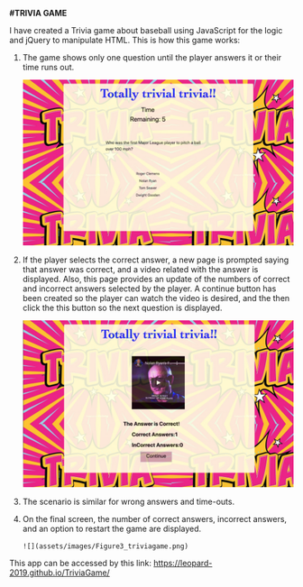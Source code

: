 **#TRIVIA GAME**

I have created a Trivia game about baseball using JavaScript for the logic and jQuery to manipulate HTML. This is how this game works:


1. The game shows only one question until the player answers it or their time runs out.

      ![](assets/images/Figure1_triviagame.png)

2. If the player selects the correct answer, a new page is prompted saying that answer was correct, and a video related with the answer is displayed. Also, this page provides an update of the numbers of correct and incorrect answers selected by the player. A continue button has been created so the player can watch the video is desired, and the then click the this button so the next question is displayed.
   
     ![](assets/images/Figure2_triviagame.png)

3. The scenario is similar for wrong answers and time-outs.


4. On the final screen, the number of correct answers, incorrect answers, and an option to restart the game are displayed.

       ![](assets/images/Figure3_triviagame.png)

This app can be accessed by this link: https://leopard-2019.github.io/TriviaGame/

